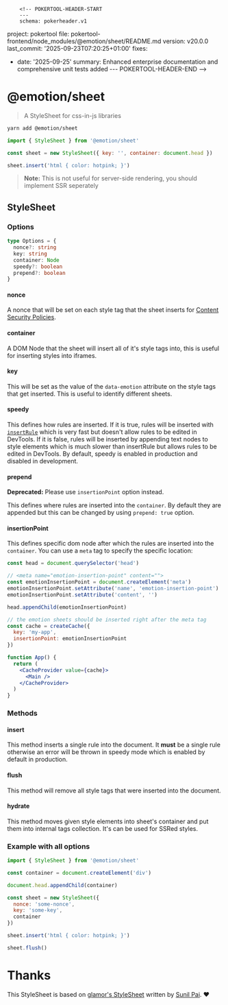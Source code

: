         <!-- POKERTOOL-HEADER-START
        ---
        schema: pokerheader.v1
project: pokertool
file: pokertool-frontend/node_modules/@emotion/sheet/README.md
version: v20.0.0
last_commit: '2025-09-23T07:20:25+01:00'
fixes:
- date: '2025-09-25'
  summary: Enhanced enterprise documentation and comprehensive unit tests added
        ---
        POKERTOOL-HEADER-END -->
# @emotion/sheet

> A StyleSheet for css-in-js libraries

```bash
yarn add @emotion/sheet
```

```jsx
import { StyleSheet } from '@emotion/sheet'

const sheet = new StyleSheet({ key: '', container: document.head })

sheet.insert('html { color: hotpink; }')
```

> **Note:**
> This is not useful for server-side rendering, you should implement SSR seperately

## StyleSheet

### Options

```ts
type Options = {
  nonce?: string
  key: string
  container: Node
  speedy?: boolean
  prepend?: boolean
}
```

#### nonce

A nonce that will be set on each style tag that the sheet inserts for [Content Security Policies](https://developer.mozilla.org/en-US/docs/Web/HTTP/CSP).

#### container

A DOM Node that the sheet will insert all of it's style tags into, this is useful for inserting styles into iframes.

#### key

This will be set as the value of the `data-emotion` attribute on the style tags that get inserted. This is useful to identify different sheets.

#### speedy

This defines how rules are inserted. If it is true, rules will be inserted with [`insertRule`](https://developer.mozilla.org/en-US/docs/Web/API/CSSStyleSheet/insertRule) which is very fast but doesn't allow rules to be edited in DevTools. If it is false, rules will be inserted by appending text nodes to style elements which is much slower than insertRule but allows rules to be edited in DevTools. By default, speedy is enabled in production and disabled in development.

#### prepend

**Deprecated:** Please use `insertionPoint` option instead.

This defines where rules are inserted into the `container`. By default they are appended but this can be changed by using `prepend: true` option.

#### insertionPoint

This defines specific dom node after which the rules are inserted into the `container`. You can use a `meta` tag to specify the specific location:

```jsx
const head = document.querySelector('head')

// <meta name="emotion-insertion-point" content="">
const emotionInsertionPoint = document.createElement('meta')
emotionInsertionPoint.setAttribute('name', 'emotion-insertion-point')
emotionInsertionPoint.setAttribute('content', '')

head.appendChild(emotionInsertionPoint)

// the emotion sheets should be inserted right after the meta tag
const cache = createCache({
  key: 'my-app',
  insertionPoint: emotionInsertionPoint
})

function App() {
  return (
    <CacheProvider value={cache}>
      <Main />
    </CacheProvider>
  )
}
```

### Methods

#### insert

This method inserts a single rule into the document. It **must** be a single rule otherwise an error will be thrown in speedy mode which is enabled by default in production.

#### flush

This method will remove all style tags that were inserted into the document.

#### hydrate

This method moves given style elements into sheet's container and put them into internal tags collection. It's can be used for SSRed styles.

### Example with all options

```jsx
import { StyleSheet } from '@emotion/sheet'

const container = document.createElement('div')

document.head.appendChild(container)

const sheet = new StyleSheet({
  nonce: 'some-nonce',
  key: 'some-key',
  container
})

sheet.insert('html { color: hotpink; }')

sheet.flush()
```

# Thanks

This StyleSheet is based on [glamor's StyleSheet](https://github.com/threepointone/glamor) written by [Sunil Pai](https://github.com/threepointone). ❤️
